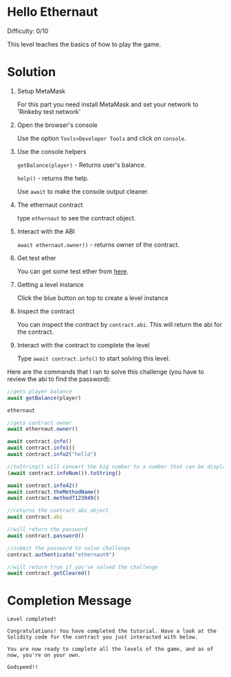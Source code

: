 # Hello Ethernaut 
Difficulty: 0/10

This level teaches the basics of how to play the game. 

# Solution

1. Setup MetaMask

   For this part you need install MetaMask and set your network to 'Rinkeby test network'

1. Open the browser's console
   
    Use the option `Tools>Developer Tools` and click on `console`.

1. Use the console helpers
    
    `getBalance(player)` - Returns user's balance.

    `help()` - returns the help.

    Use `await` to make the console output cleaner.
1. The ethernaut contract
    
    type `ethernaut` to see the contract object.
1. Interact with the ABI
   
    `await ethernaut.owner()` - returns owner of the contract.
1. Get test ether

    You can get some test ether from [here](https://faucets.chain.link/rinkeby). 
1. Getting a level instance
    
    Click the blue button on top to create a level instance
1. Inspect the contract
   
   You can inspect the contract by `contract.abi`. This will return the abi for the contract.

1. Interact with the contract to complete the level
   
   Type `await contract.info()` to start solving this level.

Here are the commands that I ran to solve this challenge (you have to review the abi to find the password):

``` js
//gets player balance
await getBalance(player)

ethernaut

//gets contract owner
await ethernaut.owner()

await contract.info()
await contract.info1()
await contract.info2("hello")

//toString() will convert the big number to a number that can be displayed in console
(await contract.infoNum()).toString()

await contract.info42()
await contract.theMethodName()
await contract.method7123949()

//returns the contract abi object
await contract.abi

//will return the password
await contract.password()

//submit the password to solve challenge
contract.authenticate("ethernaut0") 

//will return true if you've solved the challenge
await contract.getCleared() 
```

# Completion Message
```
Level completed!

Congratulations! You have completed the tutorial. Have a look at the Solidity code for the contract you just interacted with below.

You are now ready to complete all the levels of the game, and as of now, you're on your own.

Godspeed!!
```

